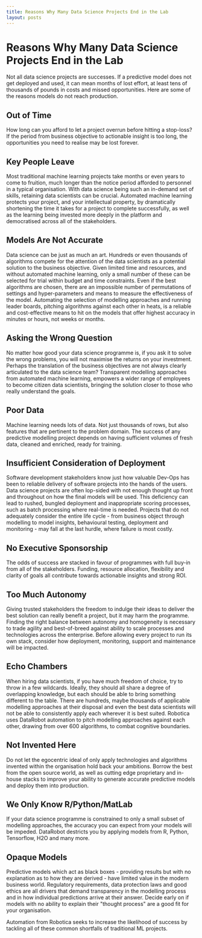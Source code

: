 ```yaml
---
title: Reasons Why Many Data Science Projects End in the Lab
layout: posts
---
```


# Reasons Why Many Data Science Projects End in the Lab

Not all data science projects are successes.  If a predictive model does not get deployed and used, it can mean months of lost effort, at least tens of thousands of pounds in costs and missed opportunities.  Here are some of the reasons models do not reach production.

## Out of Time
How long can you afford to let a project overrun before hitting a stop-loss?  If the period from business objective to actionable insight is too long, the opportunities you need to realise may be lost forever.

## Key People Leave
Most traditional machine learning projects take months or even years to come to fruition, much longer than the notice period afforded to personnel in a typical organisation.  With data science being such an in-demand set of skills, retaining data scientists can be crucial.  Automated machine learning protects your project, and your intellectual property, by dramatically shortening the time it takes for a project to complete successfully, as well as the learning being invested more deeply in the platform and democratised across all of the stakeholders.

## Models Are Not Accurate
Data science can be just as much an art.  Hundreds or even thousands of algorithms compete for the attention of the data scientists as a potential solution to the business objective.  Given limited time and resources, and without automated machine learning, only a small number of these can be selected for trial within budget and time constraints.  Even if the best algorithms are chosen, there are an impossible number of permutations of settings and hyper-parameters and means to measure the effectiveness of the model.  Automating the selection of modelling approaches and running leader boards, pitching algorithms against each other in heats, is a reliable and cost-effective means to hit on the models that offer highest accuracy in minutes or hours, not weeks or months.

## Asking the Wrong Question
No matter how good your data science programme is, if you ask it to solve the wrong problems, you will not maximise the returns on your investment.  Perhaps the translation of the business objectives are not always clearly articulated to the data science team?  Transparent modelling approaches from automated machine learning, empowers a wider range of employees to become citizen data scientists, bringing the solution closer to those who really understand the goals.

## Poor Data
Machine learning needs lots of data. Not just thousands of rows, but also features that are pertinent to the problem domain.  The success of any predictive modelling project depends on having sufficient volumes of fresh data, cleaned and enriched, ready for training.

## Insufficient Consideration of Deployment
Software development stakeholders know just how valuable Dev-Ops has been to reliable delivery of software projects into the hands of the users.  Data science projects are often lop-sided with not enough thought up front and throughout on how the final models will be used.  This deficiency can lead to rushed, bungled deployment and inappropriate scoring processes, such as batch processing where real-time is needed.  Projects that do not adequately consider the entire life cycle - from business object through modelling to model insights, behavioural testing, deployment and monitoring - may fall at the last hurdle, where failure is most costly.

## No Executive Sponsorship
The odds of success are stacked in favour of programmes with full buy-in from all of the stakeholders.  Funding, resource allocation, flexibility and clarity of goals all contribute towards actionable insights and strong ROI.

## Too Much Autonomy
Giving trusted stakeholders the freedom to indulge their ideas to deliver the best solution can really benefit a project, but it may harm the programme.  Finding the right balance between autonomy and homogeneity is necessary to trade agility and best-of-breed against ability to scale processes and technologies across the enterprise.  Before allowing every project to run its own stack, consider how deployment, monitoring, support and maintenance will be impacted.

## Echo Chambers
When hiring data scientists, if you have much freedom of choice, try to throw in a few wildcards.  Ideally, they should all share a degree of overlapping knowledge, but each should be able to bring something different to the table.  There are hundreds, maybe thousands of applicable modelling approaches at their disposal and even the best data scientists will not be able to consistently apply each wherever it is best suited.  Robotica uses DataRobot automation to pitch modelling approaches against each other, drawing from over 600 algorithms, to combat cognitive boundaries.

## Not Invented Here
Do not let the egocentric ideal of only apply technologies and algorithms invented within the organisation hold back your ambitions.  Borrow the best from the open source world, as well as cutting edge proprietary and in-house stacks to improve your ability to generate accurate predictive models and deploy them into production.

## We Only Know R/Python/MatLab
If your data science programme is constrained to only a small subset of modelling approaches, the accuracy you can expect from your models will be impeded.  DataRobot destricts you by applying models from R, Python, Tensorflow, H2O and many more.

## Opaque Models
Predictive models which act as black boxes - providing results but with no explanation as to how they are derived - have limited value in the modern business world.  Regulatory requirements, data protection laws and good ethics are all drivers that demand transparency in the modelling process and in how individual predictions arrive at their answer.  Decide early on if models with no ability to explain their "thought process" are a good fit for your organisation.

Automation from Robotica seeks to increase the likelihood of success by tackling all of these common shortfalls of traditional ML projects.
